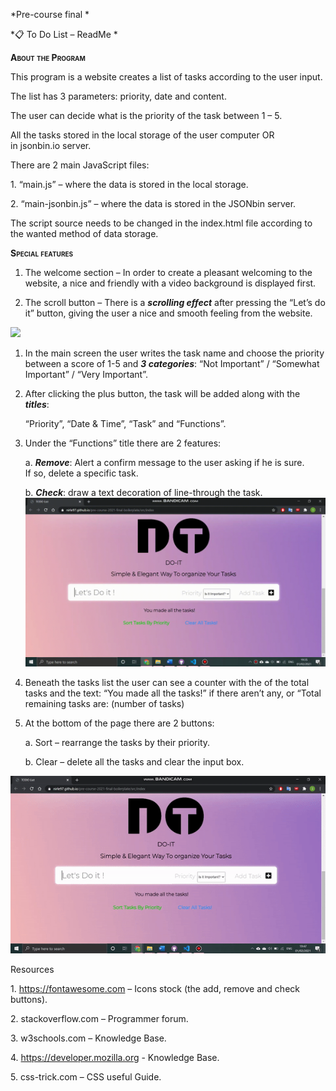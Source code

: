 *Pre-course final *

*📋 To Do List – ReadMe *

**<span style="font-variant:small-caps;">About the Program</span>**

This program is a website creates a list of tasks according to the user
input.

The list has 3 parameters: priority, date and content.

The user can decide what is the priority of the task between 1 – 5.

All the tasks stored in the local storage of the user computer OR\
in jsonbin.io server.

There are 2 main JavaScript files:

1\. “main.js” – where the data is stored in the local storage.

2\. “main-jsonbin.js” – where the data is stored in the JSONbin server.

The script source needs to be changed in the index.html file according
to the wanted method of data storage.

**<span style="font-variant:small-caps;">Special features</span>**

1.  The welcome section – In order to create a pleasant welcoming to the
    website, a nice and friendly with a video background is
    displayed first.

2.  The scroll button – There is a ***scrolling effect*** after pressing
    the “Let’s do it” button, giving the user a nice and smooth feeling
    from the website.

![](https://github.com/nirle97/pre-course-2021-final-boilerplate/blob/main/welcome%20page%20gif.gif)

1.  In the main screen the user writes the task name and choose the
    priority between a score of 1-5 and ***3 categories***: “Not
    Important” / “Somewhat Important” / “Very Important”.

2.  After clicking the plus button, the task will be added along with
    the ***titles***:

    “Priority”, “Date & Time”, “Task” and “Functions”.

3.  Under the “Functions” title there are 2 features:

    a.  ***Remove***: Alert a confirm message to the user asking if he
        is sure.\
        If so, delete a specific task.

    b.  ***Check***: draw a text decoration of line-through the task.
    ![](https://github.com/nirle97/pre-course-2021-final-boilerplate/blob/main/remove%20and%20check.gif)

4.  Beneath the tasks list the user can see a counter with the of
    the total tasks and the text: “You made all the tasks!” if there
    aren’t any, or “Total remaining tasks are: (number of tasks)

5.  At the bottom of the page there are 2 buttons:

    a.  Sort – rearrange the tasks by their priority.

    b.  Clear – delete all the tasks and clear the input box.

![](https://github.com/nirle97/pre-course-2021-final-boilerplate/blob/main/sort%20and%20clear.gif)

Resources

1\. <https://fontawesome.com> – Icons stock (the add, remove and check
buttons).

2\. stackoverflow.com – Programmer forum.

3\. w3schools.com – Knowledge Base.

4\. <https://developer.mozilla.org> - Knowledge Base.

5\. css-trick.com – CSS useful Guide.
